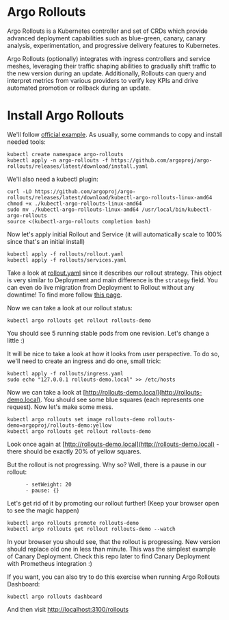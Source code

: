 # Argo Rollouts

Argo Rollouts is a Kubernetes controller and set of CRDs which provide advanced deployment capabilities such as blue-green, canary, canary analysis, experimentation, and progressive delivery features to Kubernetes.

Argo Rollouts (optionally) integrates with ingress controllers and service meshes, leveraging their traffic shaping abilities to gradually shift traffic to the new version during an update. Additionally, Rollouts can query and interpret metrics from various providers to verify key KPIs and drive automated promotion or rollback during an update.

# Install Argo Rollouts

We'll follow [official example](https://argoproj.github.io/argo-rollouts/getting-started/).
As usually, some commands to copy and install needed tools:

```shell
kubectl create namespace argo-rollouts
kubectl apply -n argo-rollouts -f https://github.com/argoproj/argo-rollouts/releases/latest/download/install.yaml
```

We'll also need a kubectl plugin:
```shell
curl -LO https://github.com/argoproj/argo-rollouts/releases/latest/download/kubectl-argo-rollouts-linux-amd64
chmod +x ./kubectl-argo-rollouts-linux-amd64
sudo mv ./kubectl-argo-rollouts-linux-amd64 /usr/local/bin/kubectl-argo-rollouts
source <(kubectl-argo-rollouts completion bash)
```

Now let's apply initial Rollout and Service (it will automatically scale to 100% since that's an initial install)
```shell
kubectl apply -f rollouts/rollout.yaml
kubectl apply -f rollouts/services.yaml
```
Take a look at [rollout.yaml](rollouts/rollout.yaml) since it describes our rollout strategy. This object is very similar to Deployment and main difference is the `strategy` field. You can even do live migration from Deployment to Rollout without any downtime! To find more follow [this page](https://argoproj.github.io/argo-rollouts/migrating/).

Now we can take a look at our rollout status:
```shell
kubectl argo rollouts get rollout rollouts-demo
```
You should see 5 running stable pods from one revision. Let's change a little :)

It will be nice to take a look at how it looks from user perspective. To do so, we'll need to create an ingress and do one, small trick:
```shell
kubectl apply -f rollouts/ingress.yaml
sudo echo "127.0.0.1 rollouts-demo.local" >> /etc/hosts
```

Now we can take a look at [http://rollouts-demo.local](http://rollouts-demo.local). You should see some blue squares (each represents one request). Now let's make some mess.

```shell
kubectl argo rollouts set image rollouts-demo rollouts-demo=argoproj/rollouts-demo:yellow
kubectl argo rollouts get rollout rollouts-demo
```

Look once again at [http://rollouts-demo.local](http://rollouts-demo.local) - there should be exactly 20% of yellow squares. 

But the rollout is not progressing. Why so? Well, there is a pause in our rollout:
```shell
      - setWeight: 20
      - pause: {}
```

Let's get rid of it by promoting our rollout further! (Keep your browser open to see the magic happen)
```shell
kubectl argo rollouts promote rollouts-demo
kubectl argo rollouts get rollout rollouts-demo --watch
```

In your browser you should see, that the rollout is progressing. New version should replace old one in less than minute. This was the simplest example of Canary Deployment. Check this repo later to find Canary Deployment with Prometheus integration :)

If you want, you can also try to do this exercise when running Argo Rollouts Dashboard:
```shell
kubectl argo rollouts dashboard
```

And then visit [http://localhost:3100/rollouts](http://localhost:3100/rollouts])